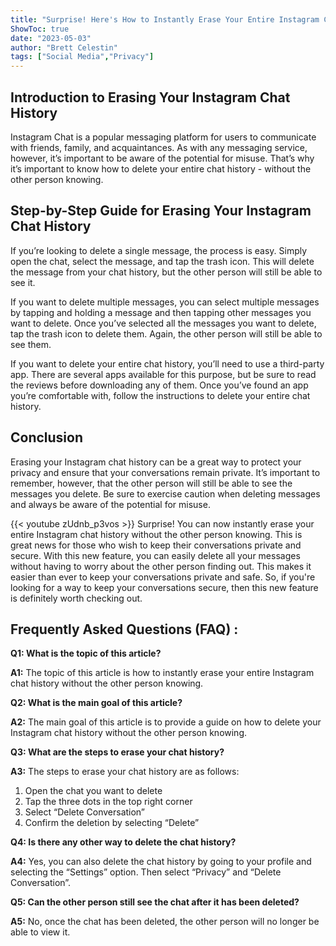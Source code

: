 ```yaml
---
title: "Surprise! Here's How to Instantly Erase Your Entire Instagram Chat History - Without the Other Person Knowing!"
ShowToc: true 
date: "2023-05-03"
author: "Brett Celestin" 
tags: ["Social Media","Privacy"]
---
```

## Introduction to Erasing Your Instagram Chat History

Instagram Chat is a popular messaging platform for users to communicate with friends, family, and acquaintances. As with any messaging service, however, it’s important to be aware of the potential for misuse. That’s why it’s important to know how to delete your entire chat history - without the other person knowing.

## Step-by-Step Guide for Erasing Your Instagram Chat History

If you’re looking to delete a single message, the process is easy. Simply open the chat, select the message, and tap the trash icon. This will delete the message from your chat history, but the other person will still be able to see it.

If you want to delete multiple messages, you can select multiple messages by tapping and holding a message and then tapping other messages you want to delete. Once you’ve selected all the messages you want to delete, tap the trash icon to delete them. Again, the other person will still be able to see them.

If you want to delete your entire chat history, you’ll need to use a third-party app. There are several apps available for this purpose, but be sure to read the reviews before downloading any of them. Once you’ve found an app you’re comfortable with, follow the instructions to delete your entire chat history.

## Conclusion

Erasing your Instagram chat history can be a great way to protect your privacy and ensure that your conversations remain private. It’s important to remember, however, that the other person will still be able to see the messages you delete. Be sure to exercise caution when deleting messages and always be aware of the potential for misuse.

{{< youtube zUdnb_p3vos >}} 
Surprise! You can now instantly erase your entire Instagram chat history without the other person knowing. This is great news for those who wish to keep their conversations private and secure. With this new feature, you can easily delete all your messages without having to worry about the other person finding out. This makes it easier than ever to keep your conversations private and safe. So, if you're looking for a way to keep your conversations secure, then this new feature is definitely worth checking out.

## Frequently Asked Questions (FAQ) :
**Q1: What is the topic of this article?**

**A1:** The topic of this article is how to instantly erase your entire Instagram chat history without the other person knowing.

**Q2: What is the main goal of this article?**

**A2:** The main goal of this article is to provide a guide on how to delete your Instagram chat history without the other person knowing.

**Q3: What are the steps to erase your chat history?**

**A3:** The steps to erase your chat history are as follows: 
1. Open the chat you want to delete
2. Tap the three dots in the top right corner
3. Select “Delete Conversation”
4. Confirm the deletion by selecting “Delete”

**Q4: Is there any other way to delete the chat history?**

**A4:** Yes, you can also delete the chat history by going to your profile and selecting the “Settings” option. Then select “Privacy” and “Delete Conversation”.

**Q5: Can the other person still see the chat after it has been deleted?**

**A5:** No, once the chat has been deleted, the other person will no longer be able to view it.


